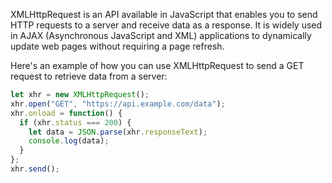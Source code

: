 XMLHttpRequest is an API available in JavaScript that enables you to send HTTP requests to a server and receive data as a response. It is widely used in AJAX (Asynchronous JavaScript and XML) applications to dynamically update web pages without requiring a page refresh.

Here's an example of how you can use XMLHttpRequest to send a GET request to retrieve data from a server:

```js
let xhr = new XMLHttpRequest();
xhr.open("GET", "https://api.example.com/data");
xhr.onload = function() {
  if (xhr.status === 200) {
    let data = JSON.parse(xhr.responseText);
    console.log(data);
  }
};
xhr.send();
```

